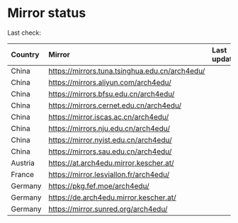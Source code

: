 <script src="./time.js"></script>
# Mirror status
Last check: <script type="text/javascript">localize(1728707151.9760015);</script>

|Country|Mirror|Last update|
|:------|:-----|:----------|
|China|https://mirrors.tuna.tsinghua.edu.cn/arch4edu/|<script type="text/javascript">localize(1728672052);</script>|
|China|https://mirrors.aliyun.com/arch4edu/|<script type="text/javascript">localize(1728672052);</script>|
|China|https://mirrors.bfsu.edu.cn/arch4edu/|<script type="text/javascript">localize(1728672052);</script>|
|China|https://mirrors.cernet.edu.cn/arch4edu/|<script type="text/javascript">localize(1728672052);</script>|
|China|https://mirror.iscas.ac.cn/arch4edu/|<script type="text/javascript">localize(1728672052);</script>|
|China|https://mirrors.nju.edu.cn/arch4edu/|<script type="text/javascript">localize(1728672052);</script>|
|China|https://mirror.nyist.edu.cn/arch4edu/|<script type="text/javascript">localize(1728672052);</script>|
|China|https://mirrors.sau.edu.cn/arch4edu/|<script type="text/javascript">localize(1728672052);</script>|
|Austria|https://at.arch4edu.mirror.kescher.at/|<script type="text/javascript">localize(1728672052);</script>|
|France|https://mirror.lesviallon.fr/arch4edu/|<script type="text/javascript">localize(1728672052);</script>|
|Germany|https://pkg.fef.moe/arch4edu/|<script type="text/javascript">localize(1728672052);</script>|
|Germany|https://de.arch4edu.mirror.kescher.at/|<script type="text/javascript">localize(1728672052);</script>|
|Germany|https://mirror.sunred.org/arch4edu/|<script type="text/javascript">localize(1728672052);</script>|

<script src="./tablefilter/tablefilter.js"></script>
<script src="./table.js"></script>